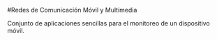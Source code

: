 #Redes de Comunicación Móvil y Multimedia

Conjunto de aplicaciones sencillas para el monitoreo de un dispositivo móvil.